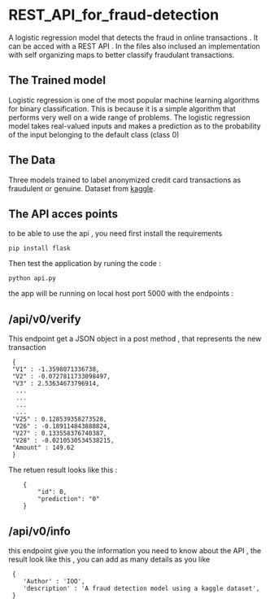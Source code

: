 # REST_API_for_fraud-detection
A logistic regression model that detects the fraud in online transactions . It can be acced with a REST API . 
In the files also inclused an implementation with self organizing maps to better classify fraudulant transactions.

## The Trained model 

Logistic regression is one of the most popular machine learning algorithms for binary classification. This is because it is a simple algorithm that performs very well on a wide range of problems.
The logistic regression model takes real-valued inputs and makes a prediction as to the probability of the input belonging to the default class (class 0)

## The Data 
Three models trained to label anonymized credit card transactions as fraudulent or genuine. Dataset from [kaggle](https://www.kaggle.com/sarathchandra/credit-card-fraud-detection-99-accuracy/comments#144915).

## The API acces points
to be able to use the api , you need first install the requirements 
```
pip install flask
```
Then test the application by runing the code : 
```
python api.py
```
the app will be running on local host port 5000 
with the endpoints : 
## /api/v0/verify 
This endpoint get a JSON object in a  post method , that represents the new transaction 
```
 {
 "V1" : -1.3598071336738,
 "V2" : -0.0727811733098497,
 "V3" : 2.53634673796914,
  ...
  ...
  ...
  ...
 "V25" : 0.128539358273528,
 "V26" : -0.189114843888824,
 "V27" : 0.133558376740387,
 "V28" : -0.0210530534538215,
 "Amount" : 149.62
 }
```
The retuen result looks like this : 
```
    {
        "id": 0,
        "prediction": "0"
    }
```

## /api/v0/info
this endpoint give you the information you need to know about the API ,
the result look like this , you can add as many details as you like 
```
 {
    'Author' : 'IOO',
    'description' : 'A fraud detection model using a kaggle dataset',
 }
```


